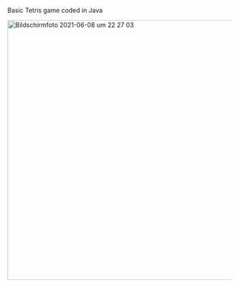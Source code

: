 Basic Tetris game coded in Java

<img width="585" alt="Bildschirmfoto 2021-06-08 um 22 27 03" src="https://user-images.githubusercontent.com/85576185/121252822-bfa11d00-c8a8-11eb-85ed-dd7d883eaf4f.png">
